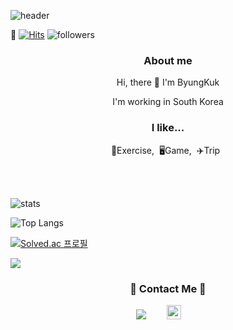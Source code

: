 ![header](https://capsule-render.vercel.app/api?type=soft&color=auto&height=80&section=header&text=Always%20be%20happy&fontSize=30)

👊 [![Hits](https://hits.seeyoufarm.com/api/count/incr/badge.svg?url=https%3A%2F%2Fgithub.com%2FLimByungkuk&count_bg=%23002DF9&title_bg=%23F207FB&icon=&icon_color=%23F30000&title=hits&edge_flat=false)](https://hits.seeyoufarm.com)
![followers](https://img.shields.io/github/followers/LimByungkuk?style=social)

<h3 align="center"><b>About me</b></h3>


<p align="center">Hi, there 👋   I'm ByungKuk</p>
<p align="center">  I'm working in South Korea


<br>

<h3 align="center"> I like...</h3>
<p align="center">💪Exercise,&nbsp;&nbsp;🖥Game,&nbsp;&nbsp;✈️Trip&nbsp;&nbsp;</p>

<br>
<br>

![stats](https://github-readme-stats-git-masterrstaa-rickstaa.vercel.app/api?username=LimByungkuk&&show_icons=true&theme=radical)

![Top Langs](https://github-readme-stats-git-masterrstaa-rickstaa.vercel.app/api/top-langs/?username=LimByungkuk&layout=compact&theme=tokyonight)

[![Solved.ac 프로필](http://mazassumnida.wtf/api/v2/generate_badge?boj=dla5324)](https://solved.ac/dla5324)

</p>
<img src="https://img.shields.io/badge/Python-3766AB?style=flat-square&logo=Python&logoColor=white"/>


  

</a>
<h3 align="center">👊 Contact Me 👊</h3>
<p align="center">
  <a href="mailto:kimhyein7110@gmail.com"><img src="https://img.shields.io/badge/Gmail-d14836?style=flat-square&logo=Gmail&logoColor=white&link=@gmail.com"/></a>
<a href="https://www.instagram.com/bbangkku_/">
    <img src="http://img.shields.io/badge/-Instagram-222222?style=flat&logo=Instagram&link=https://www.instagram.com/bbangkku_/"
        style="height : 23px; margin-left : 30px; margin-right : 30px;"/>


<!--
**LimByungkuk/LimByungkuk** is a ✨ _special_ ✨ repository because its `README.md` (this file) appears on your GitHub profile.

Here are some ideas to get you started:

- 🔭 I’m currently working on ...
- 🌱 I’m currently learning ...
- 👯 I’m looking to collaborate on ...
- 🤔 I’m looking for help with ...
- 💬 Ask me about ...
- 📫 How to reach me: ...
- 😄 Pronouns: ...
- ⚡ Fun fact: ...
-->
